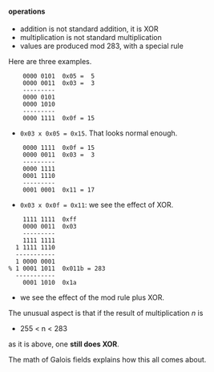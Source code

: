 #### operations

- addition is not standard addition, it is XOR
- multiplication is not standard multiplication
- values are produced mod 283, with a special rule

Here are three examples.

```
    0000 0101  0x05 =  5
    0000 0011  0x03 =  3
    ---------
    0000 0101
    0000 1010
    ---------
    0000 1111  0x0f = 15
```

- ``0x03 x 0x05 = 0x15``.  That looks normal enough.

```
    0000 1111  0x0f = 15
    0000 0011  0x03 =  3
    ---------
    0000 1111
    0001 1110
    ---------
    0001 0001  0x11 = 17
```

- ``0x03 x 0x0f = 0x11``:  we see the effect of XOR.


```
    1111 1111  0xff
    0000 0011  0x03
    ---------
    1111 1111
  1 1111 1110
  -----------
  1 0000 0001
% 1 0001 1011  0x011b = 283
  -----------
    0001 1010  0x1a
```

- we see the effect of the mod rule plus XOR.

The unusual aspect is that if the result of multiplication *n* is 

- 255 < n < 283

as it is above, one **still does XOR**.

The math of Galois fields explains how this all comes about.